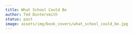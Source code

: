 ```yaml
---
title: What School Could Be
author: Ted Dintersmith
status: past
image: assets/img/book_covers/what_school_could_be.jpg
---
```

